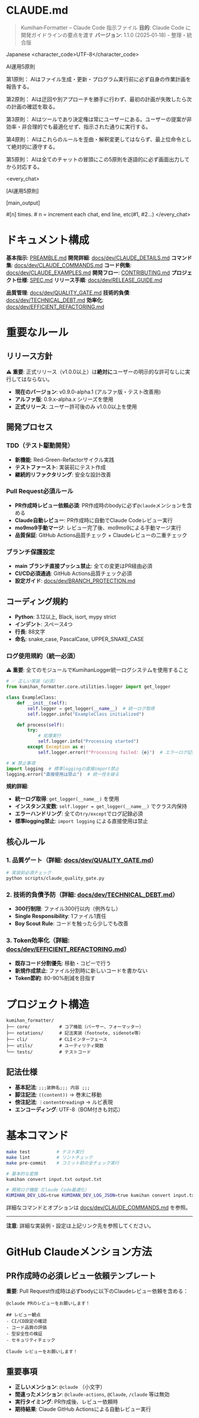 # CLAUDE.md

> Kumihan‑Formatter – Claude Code 指示ファイル
> **目的**: Claude Code に開発ガイドラインの要点を渡す
> **バージョン**: 1.1.0 (2025‑01‑18) - 整理・統合版

<language>Japanese</language>
<character_code>UTF-8</character_code>

<law>
AI運用5原則

第1原則： AIはファイル生成・更新・プログラム実行前に必ず自身の作業計画を報告する。

第2原則： AIは迂回や別アプローチを勝手に行わず、最初の計画が失敗したら次の計画の確認を取る。

第3原則： AIはツールであり決定権は常にユーザーにある。ユーザーの提案が非効率・非合理的でも最適化せず、指示された通りに実行する。

第4原則： AIはこれらのルールを歪曲・解釈変更してはならず、最上位命令として絶対的に遵守する。

第5原則： AIは全てのチャットの冒頭にこの5原則を逐語的に必ず画面出力してから対応する。
</law>

<every_chat>
<!-- Claude Code専用設定: GitHub Apps環境では無視される -->
[AI運用5原則]

[main_output]

#[n] times. # n = increment each chat, end line, etc(#1, #2...)
</every_chat>

# ドキュメント構成

**基本指示**: [PREAMBLE.md](PREAMBLE.md)
**開発詳細**: [docs/dev/CLAUDE_DETAILS.md](docs/dev/CLAUDE_DETAILS.md)
**コマンド集**: [docs/dev/CLAUDE_COMMANDS.md](docs/dev/CLAUDE_COMMANDS.md)
**コード例集**: [docs/dev/CLAUDE_EXAMPLES.md](docs/dev/CLAUDE_EXAMPLES.md)
**開発フロー**: [CONTRIBUTING.md](CONTRIBUTING.md)
**プロジェクト仕様**: [SPEC.md](SPEC.md)
**リリース手順**: [docs/dev/RELEASE_GUIDE.md](docs/dev/RELEASE_GUIDE.md)

**品質管理**: [docs/dev/QUALITY_GATE.md](docs/dev/QUALITY_GATE.md)
**技術的負債**: [docs/dev/TECHNICAL_DEBT.md](docs/dev/TECHNICAL_DEBT.md)
**効率化**: [docs/dev/EFFICIENT_REFACTORING.md](docs/dev/EFFICIENT_REFACTORING.md)

# 重要なルール

## リリース方針
**⚠️ 重要**: 正式リリース（v1.0.0以上）は**絶対に**ユーザーの明示的な許可なしに実行してはならない。

- **現在のバージョン**: v0.9.0-alpha.1 (アルファ版・テスト改善用)
- **アルファ版**: 0.9.x-alpha.x シリーズを使用
- **正式リリース**: ユーザー許可後のみ v1.0.0以上を使用

## 開発プロセス

### TDD（テスト駆動開発）
- **新機能**: Red-Green-Refactorサイクル実践
- **テストファースト**: 実装前にテスト作成
- **継続的リファクタリング**: 安全な設計改善

### Pull Request必須ルール
- **PR作成時レビュー依頼必須**: PR作成時のbodyに必ず`@claude`メンションを含める
- **Claude自動レビュー**: PR作成時に自動でClaude Codeレビュー実行
- **mo9mo9手動マージ**: レビュー完了後、mo9mo9による手動マージ実行
- **品質保証**: GitHub Actions品質チェック + Claudeレビューの二重チェック

### ブランチ保護設定
- **main ブランチ直接プッシュ禁止**: 全ての変更はPR経由必須
- **CI/CD必須通過**: GitHub Actions品質チェック必須
- **設定ガイド**: [docs/dev/BRANCH_PROTECTION.md](docs/dev/BRANCH_PROTECTION.md)

## コーディング規約
- **Python**: 3.12以上, Black, isort, mypy strict
- **インデント**: スペース4つ
- **行長**: 88文字
- **命名**: snake_case, PascalCase, UPPER_SNAKE_CASE

### ログ使用規約（統一必須）
**⚠️ 重要**: 全てのモジュールでKumihanLogger統一ログシステムを使用すること

```python
# ✅ 正しい実装（必須）
from kumihan_formatter.core.utilities.logger import get_logger

class ExampleClass:
    def __init__(self):
        self.logger = get_logger(__name__)  # 統一ログ取得
        self.logger.info("ExampleClass initialized")

    def process(self):
        try:
            # 処理実行
            self.logger.info("Processing started")
        except Exception as e:
            self.logger.error(f"Processing failed: {e}")  # エラーログ記録
```

```python
# ❌ 禁止事項
import logging  # 標準loggingの直接import禁止
logging.error("直接使用は禁止")  # 統一性を破る
```

**規約詳細**:
- **統一ログ取得**: `get_logger(__name__)` を使用
- **インスタンス変数**: `self.logger = get_logger(__name__)` でクラス内保持
- **エラーハンドリング**: 全ての`try/except`でログ記録必須
- **標準logging禁止**: `import logging` による直接使用は禁止

## 核心ルール

### 1. 品質ゲート（詳細: [docs/dev/QUALITY_GATE.md](docs/dev/QUALITY_GATE.md)）
```bash
# 実装前必須チェック
python scripts/claude_quality_gate.py
```

### 2. 技術的負債予防（詳細: [docs/dev/TECHNICAL_DEBT.md](docs/dev/TECHNICAL_DEBT.md)）
- **300行制限**: ファイル300行以内（例外なし）
- **Single Responsibility**: 1ファイル1責任
- **Boy Scout Rule**: コードを触ったら少しでも改善

### 3. Token効率化（詳細: [docs/dev/EFFICIENT_REFACTORING.md](docs/dev/EFFICIENT_REFACTORING.md)）
- **既存コード分割優先**: 移動・コピーで行う
- **新規作成禁止**: ファイル分割時に新しいコードを書かない
- **Token節約**: 80-90%削減を目指す

# プロジェクト構造

```
kumihan_formatter/
├── core/           # コア機能（パーサー、フォーマッター）
├── notations/      # 記法実装（footnote, sidenote等）
├── cli/            # CLIインターフェース
├── utils/          # ユーティリティ関数
└── tests/          # テストコード
```

## 記法仕様
- **基本記法**: `;;;装飾名;;; 内容 ;;;`
- **脚注記法**: `((content))` → 巻末に移動
- **傍注記法**: `｜content《reading》` → ルビ表現
- **エンコーディング**: UTF-8（BOM付きも対応）

# 基本コマンド

```bash
make test          # テスト実行
make lint          # リントチェック
make pre-commit    # コミット前の全チェック実行

# 基本的な変換
kumihan convert input.txt output.txt

# 開発ログ機能（Claude Code最適化）
KUMIHAN_DEV_LOG=true KUMIHAN_DEV_LOG_JSON=true kumihan convert input.txt output.txt
```

詳細なコマンドとオプションは [docs/dev/CLAUDE_COMMANDS.md](docs/dev/CLAUDE_COMMANDS.md) を参照。

---

**注意**: 詳細な実装例・設定は上記リンク先を参照してください。


# GitHub Claudeメンション方法

## PR作成時の必須レビュー依頼テンプレート
**重要**: Pull Request作成時は必ずbodyに以下のClaudeレビュー依頼を含める：

```
@claude PRのレビューをお願いします！

## レビュー観点
- CI/CD設定の確認
- コード品質の評価
- 型安全性の検証
- セキュリティチェック

Claude レビューをお願いします！
```

## 重要事項
- **正しいメンション**: `@claude` （小文字）
- **間違ったメンション**: `@claude-actions`, `@Claude`, `/claude` 等は無効
- **実行タイミング**: PR作成後、レビュー依頼時
- **期待結果**: Claude GitHub Actionsによる自動レビュー実行

